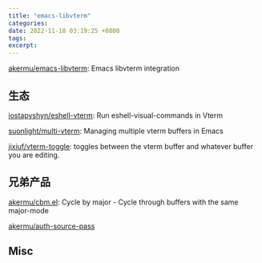 ```yaml
---
title: "emacs-libvterm"
categories: 
date: 2022-11-18 03:19:25 +0800
tags: 
excerpt: 
---
```


[akermu/emacs-libvterm](https://github.com/akermu/emacs-libvterm): Emacs libvterm integration

## 生态

[iostapyshyn/eshell-vterm](https://github.com/iostapyshyn/eshell-vterm): Run eshell-visual-commands in Vterm

[suonlight/multi-vterm](https://github.com/suonlight/multi-vterm): Managing multiple vterm buffers in Emacs

[jixiuf/vterm-toggle](https://github.com/jixiuf/vterm-toggle): toggles between the vterm buffer and whatever buffer you are editing.


## 兄弟产品

[akermu/cbm.el](https://github.com/akermu/cbm.el): Cycle by major - Cycle through buffers with the same major-mode

[akermu/auth-source-pass](https://github.com/akermu/auth-source-pass)

## Misc




